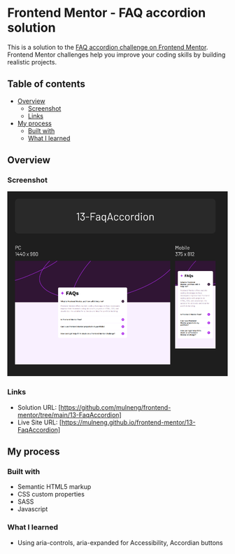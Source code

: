 # Frontend Mentor - FAQ accordion solution

This is a solution to the [FAQ accordion challenge on Frontend Mentor](https://www.frontendmentor.io/challenges/faq-accordion-wyfFdeBwBz). Frontend Mentor challenges help you improve your coding skills by building realistic projects.

## Table of contents

- [Overview](#overview)
  - [Screenshot](#screenshot)
  - [Links](#links)
- [My process](#my-process)
  - [Built with](#built-with)
  - [What I learned](#what-i-learned)

## Overview

### Screenshot

![](./screenshot.png)

### Links

- Solution URL: [https://github.com/mulneng/frontend-mentor/tree/main/13-FaqAccordion]
- Live Site URL: [https://mulneng.github.io/frontend-mentor/13-FaqAccordion]

## My process

### Built with

- Semantic HTML5 markup
- CSS custom properties
- SASS
- Javascript

### What I learned

- Using aria-controls, aria-expanded for Accessibility, Accordian buttons
